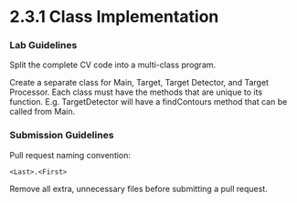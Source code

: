 # 2.3.1 Class Implementation
### Lab Guidelines
Split the complete CV code into a multi-class program.

Create a separate class for Main, Target, Target Detector, and Target Processor.
Each class must have the methods that are unique to its function.
E.g. TargetDetector will have a findContours method that can be called from Main.

### Submission Guidelines
Pull request naming convention:
```
<Last>.<First>
```
Remove all extra, unnecessary files before submitting a pull request.
